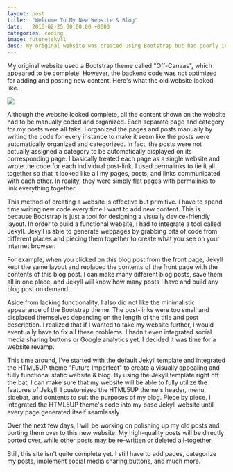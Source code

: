 ```yaml
---
layout: post
title:  "Welcome To My New Website & Blog"
date:   2016-02-25 00:00:00 +0000
categories: coding
image: futurejekyll
desc: My original website was created using Bootstrap but had poorly integrated Jekyll features. This time around, I've started with the default Jekyll template and integrated the HTML5UP theme "Future Imperfect".
---
```

My original website used a Bootstrap theme called "Off-Canvas", which appeared to be complete. However, the backend code was not optimized for adding and posting new content. Here's what the old website looked like.

<img class="postimg" src="http://www.edwinhung.com/images/firstsite.JPG"/>

Although the website looked complete, all the content shown on the website had to be manually coded and organized. Each separate page and category for my posts were all fake. I organized the pages and posts manually by writing the code for every instance to make it seem like the posts were automatically organized and categorized. In fact, the posts were not actually assigned a category to be automatically displayed on its corresponding page. I basically treated each page as a single website and wrote the code for each individual post-link. I used permalinks to tie it all together so that it looked like all my pages, posts, and links communicated with each other. In reality, they were simply flat pages with permalinks to link everything together.

This method of creating a website is effective but primitive. I have to spend time writing new code every time I want to add new content. This is because Bootstrap is just a tool for designing a visually device-friendly layout. In order to build a functional website, I had to integrate a tool called Jekyll. Jekyll is able to generate webpages by grabbing bits of code from different places and piecing them together to create what you see on your internet browser.

For example, when you clicked on this blog post from the front page, Jekyll kept the same layout and replaced the contents of the front page with the contents of this blog post. I can make many different blog posts, save them all in one place, and Jekyll will know how many posts I have and build any blog post on demand.

Aside from lacking functionality, I also did not like the minimalistic appearance of the Bootstrap theme. The post-links were too small and displaced themselves depending on the length of the title and post description. I realized that if I wanted to take my website further, I would eventually have to fix all these problems. I hadn't even integrated social media sharing buttons or Google analytics yet. I decided it was time for a website revamp.

This time around, I've started with the default Jekyll template and integrated the HTML5UP theme "Future Imperfect" to create a visually appealing and fully functional static website & blog. By using the Jekyll template right off the bat, I can make sure that my website will be able to fully utilize the features of Jekyll. I customized the HTML5UP theme's header, menu, sidebar, and contents to suit the purposes of my blog. Piece by piece, I integrated the HTML5UP theme's code into my base Jekyll website until every page generated itself seamlessly.

Over the next few days, I will be working on polishing up my old posts and porting them over to this new website. My high-quality posts will be directly ported over, while other posts may be re-written or deleted all-together.

Still, this site isn't quite complete yet. I still have to add pages, categorize my posts, implement social media sharing buttons, and much more.